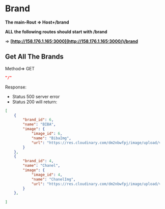 # Brand

**The main-Rout ⇒ Host+/brand**

**ALL the following routes should start with /brand**

⇒ **[http://158.176.1.165:3000](http://158.176.1.165:3000/)/brand**

## Get All The Brands

Method⇒ GET

```json
"/"
```

Response:

- Status 500 server error
- Status 200 will return:

```json
[
    {
        "brand_id": 6,
        "name": "BIBA",
        "image": {
            "image_id": 6,
            "name": "BibaImg",
            "url": "https://res.cloudinary.com/dm2nbwfpj/image/upload/v1706286269/tjms3eu6nyyjaco165qk.jpg"
        }
    },
    {
        "brand_id": 4,
        "name": "Chanel",
        "image": {
            "image_id": 4,
            "name": "ChanelImg",
            "url": "https://res.cloudinary.com/dm2nbwfpj/image/upload/v1706286203/tc6ykyygvlfmqyg5zcxz.jpg"
        }
    },
    
]
```